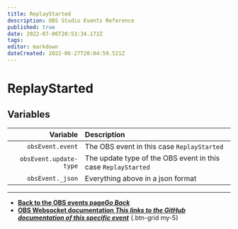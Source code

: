 ```yaml
---
title: ReplayStarted
description: OBS Studio Events Reference
published: true
date: 2022-07-06T20:53:34.172Z
tags:
editor: markdown
dateCreated: 2022-06-27T20:04:59.521Z
---
```


# ReplayStarted

## Variables

| Variable | Description |
|---------:|:------------|
| `obsEvent.event` | The OBS event in this case `ReplayStarted`
| `obsEvent.update-type` | The update type of the OBS event in this case `ReplayStarted`
| `obsEvent._json` | Everything above in a json format

---

- [<i class="mdi mdi-chevron-left"></i>**Back to the OBS events page*Go Back***](/en/Broadcasters/OBS/Events)
- [<i class="mdi mdi-github"></i> **OBS Websocket documentation *This links to the GitHub documentation of this specific event***](https://github.com/obsproject/obs-websocket/blob/4.x-current/docs/generated/protocol.md#replaystarted)
{.btn-grid my-5}
